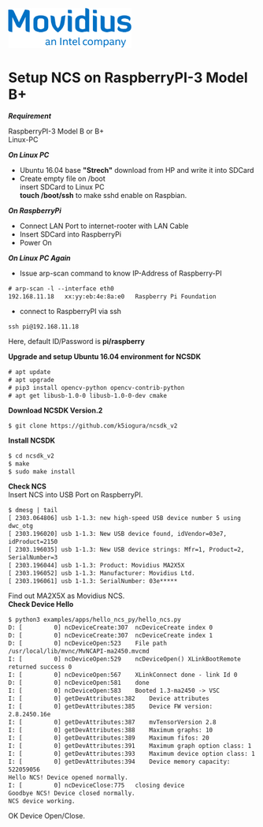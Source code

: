 <img src="./files/movidius.png" alt="movidius" width="250"/>

# Setup NCS on RaspberryPI-3 Model B+

***Requirement***

RaspberryPI-3 Model B or B+  
Linux-PC  

***On Linux PC***

- Ubuntu 16.04 base **"Strech"** download from HP and write it into SDCard  
- Create empty file on /boot  
  insert SDCard to Linux PC  
  **touch /boot/ssh** to make sshd enable on Raspbian.    

***On RaspberryPi***

- Connect LAN Port to internet-rooter with LAN Cable  
- Insert SDCard into RaspberryPi  
- Power On

***On Linux PC Again***

- Issue arp-scan command to know IP-Address of Raspberry-PI
```
# arp-scan -l --interface eth0
192.168.11.18	xx:yy:eb:4e:8a:e0	Raspberry Pi Foundation
```
- connect to RaspberryPI via ssh
```
ssh pi@192.168.11.18
```
Here, default ID/Password is **pi/raspberry**

**Upgrade and setup Ubuntu 16.04 environment for NCSDK**  
```
# apt update
# apt upgrade
# pip3 install opencv-python opencv-contrib-python
# apt get libusb-1.0-0 libusb-1.0-0-dev cmake
```
**Download NCSDK Version.2**
```
$ git clone https://github.com/k5iogura/ncsdk_v2
```
**Install NCSDK**
```
$ cd ncsdk_v2
$ make
$ sudo make install
```
**Check NCS**  
Insert NCS into USB Port on RaspberryPI.  
```
$ dmesg | tail
[ 2303.064806] usb 1-1.3: new high-speed USB device number 5 using dwc_otg
[ 2303.196020] usb 1-1.3: New USB device found, idVendor=03e7, idProduct=2150
[ 2303.196035] usb 1-1.3: New USB device strings: Mfr=1, Product=2, SerialNumber=3
[ 2303.196044] usb 1-1.3: Product: Movidius MA2X5X
[ 2303.196052] usb 1-1.3: Manufacturer: Movidius Ltd.
[ 2303.196061] usb 1-1.3: SerialNumber: 03e*****
```
Find out MA2X5X as Movidius NCS.  
**Check Device Hello**
```
$ python3 examples/apps/hello_ncs_py/hello_ncs.py 
D: [         0] ncDeviceCreate:307	ncDeviceCreate index 0
D: [         0] ncDeviceCreate:307	ncDeviceCreate index 1
D: [         0] ncDeviceOpen:523	File path /usr/local/lib/mvnc/MvNCAPI-ma2450.mvcmd
I: [         0] ncDeviceOpen:529	ncDeviceOpen() XLinkBootRemote returned success 0
I: [         0] ncDeviceOpen:567	XLinkConnect done - link Id 0
D: [         0] ncDeviceOpen:581	done
I: [         0] ncDeviceOpen:583	Booted 1.3-ma2450 -> VSC
I: [         0] getDevAttributes:382	Device attributes
I: [         0] getDevAttributes:385	Device FW version: 2.8.2450.16e
I: [         0] getDevAttributes:387	mvTensorVersion 2.8 
I: [         0] getDevAttributes:388	Maximum graphs: 10
I: [         0] getDevAttributes:389	Maximum fifos: 20
I: [         0] getDevAttributes:391	Maximum graph option class: 1
I: [         0] getDevAttributes:393	Maximum device option class: 1
I: [         0] getDevAttributes:394	Device memory capacity: 522059056
Hello NCS! Device opened normally.
I: [         0] ncDeviceClose:775	closing device
Goodbye NCS! Device closed normally.
NCS device working.
```
OK Device Open/Close.  
